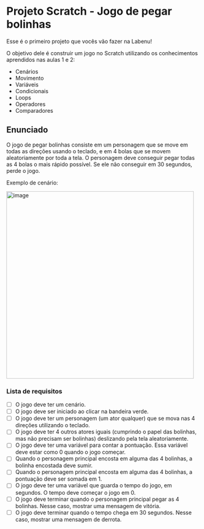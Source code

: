 # Projeto Scratch - Jogo de pegar bolinhas

Esse é o primeiro projeto que vocês vão fazer na Labenu!

O objetivo dele é construir um jogo no Scratch utilizando os conhecimentos aprendidos nas aulas 1 e 2:
- Cenários
- Movimento
- Variáveis
- Condicionais
- Loops
- Operadores
- Comparadores

## Enunciado

O jogo de pegar bolinhas consiste em um personagem que se move em todas as direções usando o teclado, e em 4 bolas que se movem aleatoriamente por toda a tela. O personagem deve conseguir pegar todas as 4 bolas o mais rápido possível. Se ele não conseguir em 30 segundos, perde o jogo.

Exemplo de cenário:

<img width="489" alt="image" src="https://user-images.githubusercontent.com/30758350/176967201-97de6ba0-2b6b-491f-9fd5-8e9a56a78fcc.png">

### Lista de requisitos

- [ ] O jogo deve ter um cenário.
- [ ] O jogo deve ser iniciado ao clicar na bandeira verde.
- [ ] O jogo deve ter um personagem (um ator qualquer) que se mova nas 4 direções utilizando o teclado.
- [ ] O jogo deve ter 4 outros atores iguais (cumprindo o papel das bolinhas, mas não precisam ser bolinhas) deslizando pela tela aleatoriamente.
- [ ] O jogo deve ter uma variável para contar a pontuação. Essa variável deve estar como 0 quando o jogo começar.
- [ ] Quando o personagem principal encosta em alguma das 4 bolinhas, a bolinha encostada deve sumir.
- [ ] Quando o personagem principal encosta em alguma das 4 bolinhas, a pontuação deve ser somada em 1.
- [ ] O jogo deve ter uma variável que guarda o tempo do jogo, em segundos. O tempo deve começar o jogo em 0.
- [ ] O jogo deve terminar quando o personagem principal pegar as 4 bolinhas. Nesse caso, mostrar uma mensagem de vitória.
- [ ] O jogo deve terminar quando o tempo chega em 30 segundos. Nesse caso, mostrar uma mensagem de derrota.

